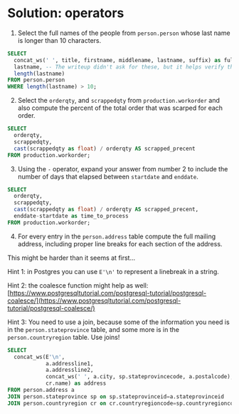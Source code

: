# Solution: operators

1. Select the full names of the people from `person.person` whose last name is longer than 10 characters.

```sql
SELECT 
  concat_ws(' ', title, firstname, middlename, lastname, suffix) as fullname,
  lastname, -- The writeup didn't ask for these, but it helps verify the results.
  length(lastname) 
FROM person.person
WHERE length(lastname) > 10;
```

2. Select the `orderqty`, and `scrappedqty` from `production.workorder` and also compute the percent of the total order that was scarped for each order. 

```sql
SELECT
  orderqty,
  scrappedqty,
  cast(scrappedqty as float) / orderqty AS scrapped_precent
FROM production.workorder;
```

3. Using the `-` operator, expand your answer from number 2 to include the number of days that elapsed between `startdate` and `enddate`.

```sql
SELECT
  orderqty,
  scrappedqty,
  cast(scrappedqty as float) / orderqty AS scrapped_precent,
  enddate-startdate as time_to_process
FROM production.workorder;
```

4. For every entry in the `person.address` table compute the full mailing address, including proper line breaks for each section of the address. 

This might be harder than it seems at first...

Hint 1: in Postgres you can use `E'\n'` to represent a linebreak in a string. 

Hint 2: the coalesce function might help as well: [https://www.postgresqltutorial.com/postgresql-tutorial/postgresql-coalesce/](https://www.postgresqltutorial.com/postgresql-tutorial/postgresql-coalesce/)

Hint 3: You need to use a join, because some of the information you need is in the `person.stateprovince` table, and some more is in the `person.countryregion` table. Use joins!

```sql
SELECT 
  concat_ws(E'\n', 
			a.addressline1,
			a.addressline2, 
			concat_ws(' ', a.city, sp.stateprovincecode, a.postalcode),
			cr.name) as address
FROM person.address a
JOIN person.stateprovince sp on sp.stateprovinceid=a.stateprovinceid
JOIN person.countryregion cr on cr.countryregioncode=sp.countryregioncode;

```
